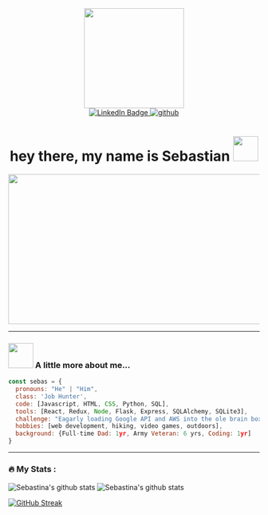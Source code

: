 
<div id="header" align="center">
  <img src="https://media.giphy.com/media/LWocZxVYEzl8Y3LWIZ/giphy.gif" width="200"/>
  <div id="badges">
  <a href="https://www.linkedin.com/in/sebastian-antonucci-014101109/">
    <img src="https://img.shields.io/badge/-LinkedIn-blue?style=flat-square&logo=Linkedin&logoColor=white" alt="LinkedIn Badge"/>
  </a>
  <a href="https://github.com/Reptar007">
    <img src="https://img.shields.io/github/followers/Reptar007?label=follow&style=social" alt="github"/>
  </a>
</div>
<img src="https://komarev.com/ghpvc/?username=Reptar007&style=flat-square&color=blue" alt=""/>
<h1>
  hey there, my name is Sebastian
  <img src="https://media.giphy.com/media/0Io4dffL1cFvgKjF3r/giphy.gif" width="50px"/>
</h1>
</div>

<div align="center">
  <img src="https://media.giphy.com/media/836HiJc7pgzy8iNXCn/giphy.gif" width="600" height="300"/>
</div>

---

### <img src="https://media.giphy.com/media/WFEpbNDqjs312EZ06H/giphy.gif" width="50"> A little more about me...  

```javascript
const sebas = {
  pronouns: "He" | "Him",
  class: 'Job Hunter',
  code: [Javascript, HTML, CSS, Python, SQL],
  tools: [React, Redux, Node, Flask, Express, SQLAlchemy, SQLite3],
  challenge: "Eagarly loading Google API and AWS into the ole brain box",
  hobbies: [web development, hiking, video games, outdoors],
  background: {Full-time Dad: 1yr, Army Veteran: 6 yrs, Coding: 1yr] 
}
```

---

### :fire: My Stats :


<img align="center" src="https://github-readme-stats.vercel.app/api/top-langs/?username=reptar007&theme=dark&layout=compact" alt="Sebastina's github stats" />
  
<img align="center" src="https://github-readme-stats.vercel.app/api?username=reptar007&show_icons=true&include_all_commits=true&theme=dark&background=000000&count_private=true" alt="Sebastina's github stats" />
  
 
[![GitHub Streak](http://github-readme-streak-stats.herokuapp.com?user=Reptar007&theme=dark&background=000000)](https://git.io/streak-stats)







<!--
**Reptar007/Reptar007** is a ✨ _special_ ✨ repository because its `README.md` (this file) appears on your GitHub profile.

Here are some ideas to get you started:

- 🔭 I’m currently working on ...
- 🌱 I’m currently learning ...
- 👯 I’m looking to collaborate on ...
- 🤔 I’m looking for help with ...
- 💬 Ask me about ...
- 📫 How to reach me: ...
- 😄 Pronouns: ...
- ⚡ Fun fact: ...
-->
